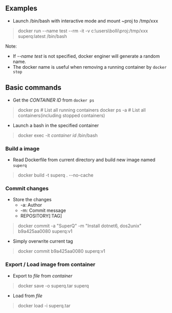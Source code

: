 ## Examples

* Launch /bin/bash with interactive mode and mount ~proj to /tmp/xxx  
> docker run --name test --rm -it -v c:\users\bolli\proj:/tmp/xxx superq:latest /bin/bash  

Note:  

  * If *--name test* is not specified, docker enginer will generate a random name.  
  * The docker name is useful when removing a running container by `docker stop`

## Basic commands

* Get the *CONTAINER ID* from `docker ps`
> docker ps        # List all running containers
> docker ps -a     # List all containers(including stopped containers)

* Launch a bash in the specified container
> docker exec -it *container id* /bin/bash

### Build a image

* Read Dockerfile from current directory and build new image named `superq`
> docker build -t superq . --no-cache

### Commit changes

* Store the changes 
  * -a: Author
  * -m: Commit message
  * REPOSITORY[:TAG]
> docker commit -a "SuperQ" -m "Install dotnet6, dos2unix" b9a425aa0080 superq:v1

* Simply overwrite current tag
> docker commit b9a425aa0080 superq:v1

### Export / Load image from container

* Export to *file* from *container*
> docker save -o superq.tar superq

* Load from *file*
> docker load -i superq.tar
